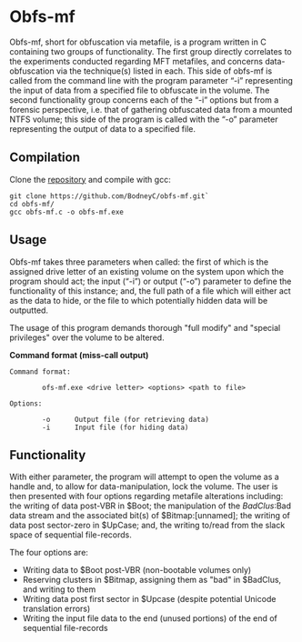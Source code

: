# Obfs-mf

Obfs-mf, short for obfuscation via metafile, is a program written in C containing two groups of functionality. The first group directly correlates to the experiments conducted regarding MFT metafiles, and concerns data-obfuscation via the technique(s) listed in each. This side of obfs-mf is called from the command line with the program parameter “-i” representing the input of data from a specified file to obfuscate in the volume. The second functionality group concerns each of the “-i” options but from a forensic perspective, i.e. that of gathering obfuscated data from a mounted NTFS volume; this side of the program is called with the “-o” parameter representing the output of data to a specified file.

## Compilation

Clone the [repository](https://github.com/BodneyC/mf-obfs.git) and compile with gcc:

```batch
git clone https://github.com/BodneyC/obfs-mf.git`
cd obfs-mf/
gcc obfs-mf.c -o obfs-mf.exe
```

## Usage

Obfs-mf takes three parameters when called: the first of which is the assigned drive letter of an existing volume on the system upon which the program should act; the input (“-i”) or output (“-o”) parameter to define the functionality of this instance; and, the full path of a file which will either act as the data to hide, or the file to which potentially hidden data will be outputted.

The usage of this program demands thorough "full modify" and "special privileges" over the volume to be altered.

**Command format (miss-call output)**

	Command format:

	        ofs-mf.exe <drive letter> <options> <path to file>

	Options:

	        -o      Output file (for retrieving data)
	        -i      Input file (for hiding data)

## Functionality

With either parameter, the program will attempt to open the volume as a handle and, to allow for data-manipulation, lock the volume. The user is then presented with four options regarding metafile alterations including: the writing of data post-VBR in $Boot; the manipulation of the $BadClus:$Bad data stream and the associated bit(s) of $Bitmap:[unnamed]; the writing of data post sector-zero in $UpCase; and, the writing to/read from the slack space of sequential file-records.

The four options are:
- Writing data to $Boot post-VBR (non-bootable volumes only)
- Reserving clusters in $Bitmap, assigning them as "bad" in $BadClus, and writing to them
- Writing data post first sector in $Upcase (despite potential Unicode translation errors)
- Writing the input file data to the end (unused portions) of the end of sequential file-records
